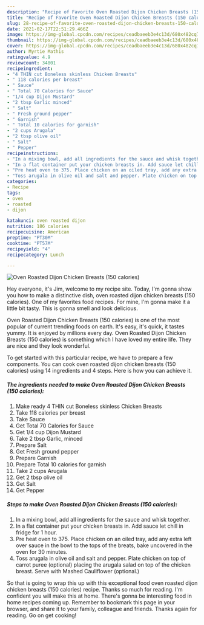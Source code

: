 ```yaml
---
description: "Recipe of Favorite Oven Roasted Dijon Chicken Breasts (150 calories)"
title: "Recipe of Favorite Oven Roasted Dijon Chicken Breasts (150 calories)"
slug: 28-recipe-of-favorite-oven-roasted-dijon-chicken-breasts-150-calories
date: 2021-02-17T22:51:29.466Z
image: https://img-global.cpcdn.com/recipes/ceadbaeeb3e4c13d/680x482cq70/oven-roasted-dijon-chicken-breasts-150-calories-recipe-main-photo.jpg
thumbnail: https://img-global.cpcdn.com/recipes/ceadbaeeb3e4c13d/680x482cq70/oven-roasted-dijon-chicken-breasts-150-calories-recipe-main-photo.jpg
cover: https://img-global.cpcdn.com/recipes/ceadbaeeb3e4c13d/680x482cq70/oven-roasted-dijon-chicken-breasts-150-calories-recipe-main-photo.jpg
author: Myrtie Mathis
ratingvalue: 4.9
reviewcount: 34801
recipeingredient:
- "4 THIN cut Boneless skinless Chicken Breasts"
- " 118 calories per breast"
- " Sauce"
- " Total 70 Calories for Sauce"
- "1/4 cup Dijon Mustard"
- "2 tbsp Garlic minced"
- " Salt"
- " Fresh ground pepper"
- " Garnish"
- " Total 10 calories for garnish"
- "2 cups Arugala"
- "2 tbsp olive oil"
- " Salt"
- " Pepper"
recipeinstructions:
- "In a mixing bowl, add all ingredients for the sauce and whisk together."
- "In a flat container put your chicken breasts in. Add sauce let chill in fridge for 1 hour."
- "Pre heat oven to 375. Place chicken on an oiled tray, add any extra left over sauce in the bowl to the tops of the breats, bake uncovered in the oven for 30 minutes."
- "Toss arugala in olive oil and salt and pepper. Plate chicken on top of carrot puree (optional) placing the arugala salad on top of the chicken breast. Serve with Mashed Cauliflower (optional.)"
categories:
- Recipe
tags:
- oven
- roasted
- dijon

katakunci: oven roasted dijon 
nutrition: 186 calories
recipecuisine: American
preptime: "PT30M"
cooktime: "PT57M"
recipeyield: "4"
recipecategory: Lunch

---
```



![Oven Roasted Dijon Chicken Breasts (150 calories)](https://img-global.cpcdn.com/recipes/ceadbaeeb3e4c13d/680x482cq70/oven-roasted-dijon-chicken-breasts-150-calories-recipe-main-photo.jpg)

Hey everyone, it's Jim, welcome to my recipe site. Today, I'm gonna show you how to make a distinctive dish, oven roasted dijon chicken breasts (150 calories). One of my favorites food recipes. For mine, I'm gonna make it a little bit tasty. This is gonna smell and look delicious.

Oven Roasted Dijon Chicken Breasts (150 calories) is one of the most popular of current trending foods on earth. It's easy, it's quick, it tastes yummy. It is enjoyed by millions every day. Oven Roasted Dijon Chicken Breasts (150 calories) is something which I have loved my entire life. They are nice and they look wonderful.




To get started with this particular recipe, we have to prepare a few components. You can cook oven roasted dijon chicken breasts (150 calories) using 14 ingredients and 4 steps. Here is how you can achieve it.

<!--inarticleads1-->

##### The ingredients needed to make Oven Roasted Dijon Chicken Breasts (150 calories):

1. Make ready 4 THIN cut Boneless skinless Chicken Breasts
1. Take  118 calories per breast
1. Take  Sauce
1. Get  Total 70 Calories for Sauce
1. Get 1/4 cup Dijon Mustard
1. Take 2 tbsp Garlic, minced
1. Prepare  Salt
1. Get  Fresh ground pepper
1. Prepare  Garnish
1. Prepare  Total 10 calories for garnish
1. Take 2 cups Arugala
1. Get 2 tbsp olive oil
1. Get  Salt
1. Get  Pepper




<!--inarticleads2-->

##### Steps to make Oven Roasted Dijon Chicken Breasts (150 calories):

1. In a mixing bowl, add all ingredients for the sauce and whisk together.
1. In a flat container put your chicken breasts in. Add sauce let chill in fridge for 1 hour.
1. Pre heat oven to 375. Place chicken on an oiled tray, add any extra left over sauce in the bowl to the tops of the breats, bake uncovered in the oven for 30 minutes.
1. Toss arugala in olive oil and salt and pepper. Plate chicken on top of carrot puree (optional) placing the arugala salad on top of the chicken breast. Serve with Mashed Cauliflower (optional.)




So that is going to wrap this up with this exceptional food oven roasted dijon chicken breasts (150 calories) recipe. Thanks so much for reading. I'm confident you will make this at home. There's gonna be interesting food in home recipes coming up. Remember to bookmark this page in your browser, and share it to your family, colleague and friends. Thanks again for reading. Go on get cooking!
